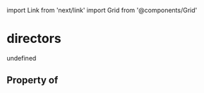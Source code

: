 import Link from 'next/link'
import Grid from '@components/Grid'

# directors

undefined

## Property of



